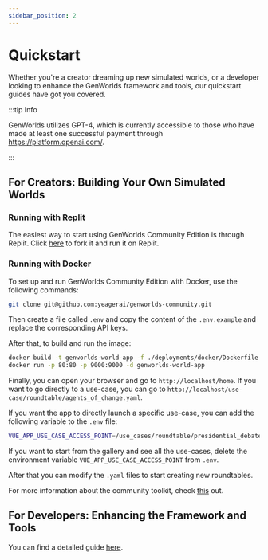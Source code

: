 ```yaml
---
sidebar_position: 2
---
```


# Quickstart

Whether you're a creator dreaming up new simulated worlds, or a developer looking to enhance the GenWorlds framework and tools, our quickstart guides have got you covered.

:::tip Info

GenWorlds utilizes GPT-4, which is currently accessible to those who have made at least one successful payment through https://platform.openai.com/.

:::

## For Creators: Building Your Own Simulated Worlds

### Running with Replit

The easiest way to start using GenWorlds Community Edition is through Replit. Click [here](https://replit.com/@yeagerai/GenWorlds) to fork it and run it on Replit.

### Running with Docker

To set up and run GenWorlds Community Edition with Docker, use the following commands:

```sh
git clone git@github.com:yeagerai/genworlds-community.git
```

Then create a file called `.env` and copy the content of the `.env.example` and replace the corresponding API keys.

After that, to build and run the image:

```sh
docker build -t genworlds-world-app -f ./deployments/docker/Dockerfile .
docker run -p 80:80 -p 9000:9000 -d genworlds-world-app
```

Finally, you can open your browser and go to `http://localhost/home`. If you want to go directly to a use-case, you can go to `http://localhost/use-case/roundtable/agents_of_change.yaml`.

If you want the app to directly launch a specific use-case, you can add the following variable to the `.env` file:

```bash
VUE_APP_USE_CASE_ACCESS_POINT=/use_cases/roundtable/presidential_debate.yaml
```

If you want to start from the gallery and see all the use-cases, delete the environment variable `VUE_APP_USE_CASE_ACCESS_POINT` from `.env`.

After that you can modify the `.yaml` files to start creating new roundtables.

For more information about the community toolkit, check [this](/docs/category/community-toolkit) out.

## For Developers: Enhancing the Framework and Tools

You can find a detailed guide [here](/docs/genworlds-framework/devs-guide/).
